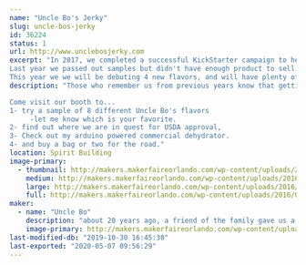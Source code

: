 ```yaml
---
name: "Uncle Bo's Jerky"
slug: uncle-bos-jerky
id: 36224
status: 1
url: http://www.unclebosjerky.com
excerpt: "In 2017, we completed a successful KickStarter campaign to help Uncle Bo get USDA approved.
Last year we passed out samples but didn't have enough product to sell.
This year we we will be debuting 4 new flavors, and will have plenty of all 8 flavors for sale!"
description: "Those who remember us from previous years know that getting Uncle Bo's Jerky LLC up and running has been a long time coming! We are at a pivotal point in the process; gearing up for bulk production and national sales! We have spent this past year working with a couple different co-packers to make sure my jerky recipe comes out perfect in bulk production and meets USDA approval. 

Come visit our booth to...
1- try a sample of 8 different Uncle Bo's flavors
     -let me know which is your favorite.
2- find out where we are in quest for USDA approval, 
3- Check out my arduino powered commercial dehydrator.
4- and buy a bag or two for the road."
location: Spirit Building
image-primary:
  - thumbnail: http://makers.makerfaireorlando.com/wp-content/uploads/2016/07/Logo-trans-1-150x150.png
    medium: http://makers.makerfaireorlando.com/wp-content/uploads/2016/07/Logo-trans-1-300x275.png
    large: http://makers.makerfaireorlando.com/wp-content/uploads/2016/07/Logo-trans-1-1024x939.png
    full: http://makers.makerfaireorlando.com/wp-content/uploads/2016/07/Logo-trans-1.png
maker:
  - name: "Uncle Bo"
    description: "about 20 years ago, a friend of the family gave us a food dehydrator, using the recipe that came with the unit I made some Beef jerky. It was awful! It was worse than the generic store bought stuff. As I make my own steak rubs, wing sauces etcetera ... I decided to make my own jerky recipe. After about 6 months of trial and error, I came up with my original recipe jerky. Using this as a base, I have created 7 additional flavors. "
    image-primary: http://makers.makerfaireorlando.com/wp-content/uploads/2016/10/Logo-trans-1024x939.png
last-modified-db: "2019-10-30 16:45:38"
last-exported: "2020-05-07 09:56:29"
---
```

